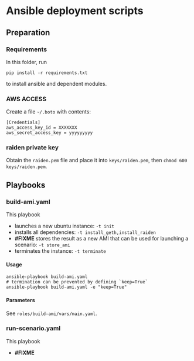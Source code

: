 # Ansible deployment scripts

## Preparation

### Requirements

In this folder, run

    pip install -r requirements.txt

to install ansible and dependent modules.

### AWS ACCESS
Create a file `~/.boto` with contents:


    [Credentials]
    aws_access_key_id = XXXXXXX 
    aws_secret_access_key = yyyyyyyyy 

### raiden private key
Obtain the `raiden.pem` file and place it into `keys/raiden.pem`, then `chmod 600 keys/raiden.pem`.


## Playbooks

### build-ami.yaml

This playbook 
- launches a new ubuntu instance: `-t init`
- installs all dependencies: `-t install_geth,install_raiden`
- **#FIXME** stores the result as a new AMI that can be used for launching a scenario: `-t store_ami`
- terminates the instance: `-t terminate`

#### Usage

    ansible-playbook build-ami.yaml
    # termination can be prevented by defining `keep=True`
    ansible-playbook build-ami.yaml -e "keep=True"

#### Parameters

See `roles/build-ami/vars/main.yaml`.

### run-scenario.yaml

This playbook
- **#FIXME**
